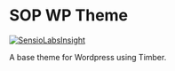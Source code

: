 SOP WP Theme
============

[![SensioLabsInsight](https://insight.sensiolabs.com/projects/f6fb49a6-efa4-4a09-a638-6d410863abb7/mini.png)](https://insight.sensiolabs.com/projects/f6fb49a6-efa4-4a09-a638-6d410863abb7)

A base theme for Wordpress using Timber.
